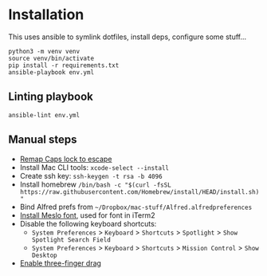 # Installation
This uses ansible to symlink dotfiles, install deps, configure some stuff...

```
python3 -m venv venv
source venv/bin/activate
pip install -r requirements.txt
ansible-playbook env.yml
```

## Linting playbook
```
ansible-lint env.yml
```

## Manual steps
 * [Remap Caps lock to escape](https://www.google.com/url?sa=t&rct=j&q=&esrc=s&source=web&cd=&cad=rja&uact=8&ved=2ahUKEwig-dmL3KPtAhXvt1kKHX9aDocQFjACegQIBRAC&url=https%3A%2F%2Fwww.jeffgeerling.com%2Fblog%2F2017%2Fremapping-caps-lock-key-escape-macos-sierra&usg=AOvVaw3GYqMsd5tKKMHw73AY_tMf)
 * Install Mac CLI tools: `xcode-select --install`
 * Create ssh key: `ssh-keygen -t rsa -b 4096`
 * Install homebrew `/bin/bash -c "$(curl -fsSL https://raw.githubusercontent.com/Homebrew/install/HEAD/install.sh)"`
 * Bind Alfred prefs from `~/Dropbox/mac-stuff/Alfred.alfredpreferences`
 * [Install Meslo font](https://github.com/powerline/fonts/blob/master/Meslo%20Dotted/Meslo%20LG%20L%20DZ%20Regular%20for%20Powerline.ttf?raw=true), used for font in iTerm2
 * Disable the following keyboard shortcuts:
   * `System Preferences` > `Keyboard` > `Shortcuts` > `Spotlight` > `Show Spotlight Search Field`
   * `System Preferences` > `Keyboard` > `Shortcuts` > `Mission Control` > `Show Desktop`
 * [Enable three-finger drag](https://support.apple.com/en-us/HT204609)
